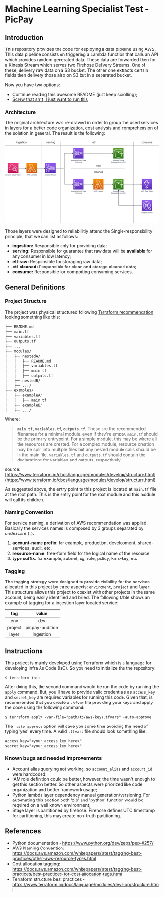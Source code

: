 # Machine Learning Specialist Test - PicPay

## Introduction
This repository provides the code for deploying a data pipeline using AWS. This data pipeline consists on triggering a Lambda function that calls an API which provides random generated data. These data are forwarded then for a Kinesis Stream which serves two Firehose Delivery Streams. One of these, delivery raw data on a S3 bucket. The other one extracts certain fields then delivery those also on S3 but in a separated bucket.

Now you have two options:
- Continue reading this awesome README (just keep scrolling);
- [Screw that sh*t, I just want to run this](##Instructions)



### Architecture
The original architecture was re-drawed in order to group the used services in layers for a better code organization, cost analysis and comprehension of the solution in general. The result is the following:

![Alt text](img/architecture.png?raw=true  "Data Pipeline Architecture")

Those layers were designed to reliabillitly attend the Single-responsibility principle, that we can list as follows:
 - **ingestion:** Responsible only for providing data;
 - **serving:** Responsible for guarantee that raw data will be **available** for any consumer in low latency;
 - **etl-raw:** Responsible for storaging raw data;
 - **etl-cleaned:** Responsible for clean and storage cleaned data;
 - **consume:** Responsible for comporting consuming services.

## General Definitions
### Project Structure
The project was physical structured following [Terraform recommendation](https://www.terraform.io/docs/language/modules/develop/structure.html) looking something like this:
```
├── README.md
├── main.tf
├── variables.tf
├── outputs.tf
├── ...
├── modules/
│   ├── nestedA/
│   │   ├── README.md
│   │   ├── variables.tf
│   │   ├── main.tf
│   │   ├── outputs.tf
│   ├── nestedB/
│   ├── .../
├── examples/
│   ├── exampleA/
│   │   ├── main.tf
│   ├── exampleB/
│   ├── .../
```
Where:

> **`main.tf`,  `variables.tf`,  `outputs.tf`**. These are the recommended filenames for a minimal module, even if they're empty.
> `main.tf` should be the primary entrypoint. For a simple module, this
> may be where all the resources are created. For a complex module,
> resource creation may be split into multiple files but any nested
> module calls should be in the main file. `variables.tf` and
> `outputs.tf` should contain the declarations for variables and
> outputs, respectively.

source: [https://www.terraform.io/docs/language/modules/develop/structure.html](https://www.terraform.io/docs/language/modules/develop/structure.html)

As suggested above, the entry point to this project is located at `main.tf` file at the root path. This is the entry point for the root module and this module will call its children.

### Naming Convention
For service naming, a derivation of AWS recommendation was applied. Basically the services names is composed by 3 groups separated by *undescore* (_):
 1. **account-name prefix**: for example, production, development, shared-services, audit, etc. 
 2. **resource-name**: free-form field for the logical name of the resource
 3. **type suffix**: for example, subnet, sg, role, policy, kms-key, etc

### Tagging
The tagging strategy were designed to provide visibility for the services allocated in this project by three aspects: `enviroment`, `project` and `layer`. This structure allows this project to coexist with other projects in the same account, being easily identified and billed. The following table shows an example of tagging for a ingestion layer located service:

|tag    |value           |
|:-------:|:----------------:|
|env    |dev             |
|project|picpay-audition |
|layer  |ingestion       |

## Instructions
This project is mainly developed using Terraform which is a language for developing Infra As Code (IaC). So you need to initialize the the repository:

    $ terraform init

After doing this, the second command would be run the code by running the `apply` command. But, you'll have to provide valid credentials as `access_key` and `secret_key` are required variables for running this code. Given that, is recommended that you create a `.tfvar` file providing your keys and apply the code using the following command:

    $ terraform apply -var-file="path/to/aws-keys.tfvars" -auto-approve

The `-auto-approve` option will save you some time avoiding the need of typing 'yes' every time.
A valid `.tfvars` file should look something like:

    access_key="<your_access_key_here>"
    secret_key="<your_access_key_here>"

### Known bugs and needed improvements
- Account alias querying not working, so `account_alias` and `account_id` were hardcoded;
- IAM role definition could be better, however, the time wasn't enough to get this section better. So other aspects were priorized like code organization and better framework usage;
- Python lambda layer dependency manual generation/versioning. For automating this section both 'zip' and 'python' function would be required on a well known environment;
- Stage layer is partitioned by firehose. Firehose defines UTC timestamp for partitioning, this may create non-truth partitioning.

## References
- Python documentation - https://www.python.org/dev/peps/pep-0257/
- AWS Naming Convention: https://docs.aws.amazon.com/whitepapers/latest/tagging-best-practices/other-aws-resource-types.html
- Cost allocation tagging: https://docs.aws.amazon.com/whitepapers/latest/tagging-best-practices/best-practices-for-cost-allocation-tags.html
- Terraform structure best practices - https://www.terraform.io/docs/language/modules/develop/structure.html
